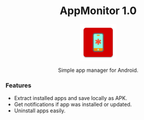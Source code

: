 <h1 align="center">AppMonitor 1.0</h1>

<p align="center"><img src="https://github.com/BeeTrain/AppMonitor/blob/master/app/src/main/ic_launcher-web.png" width="100" height="100"></p>
<p align="center">Simple app manager for Android.</p>

### Features
* Extract installed apps and save locally as APK.
* Get notifications if app was installed or updated.
* Uninstall apps easily.